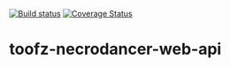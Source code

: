 [![Build status](https://ci.appveyor.com/api/projects/status/2en9f6hcf72ujm9y/branch/master?svg=true)](https://ci.appveyor.com/project/leonard-thieu/toofz-necrodancer-web-api/branch/master) [![Coverage Status](https://coveralls.io/repos/github/leonard-thieu/toofz-necrodancer-web-api/badge.svg?branch=master)](https://coveralls.io/github/leonard-thieu/toofz-necrodancer-web-api?branch=master)

# toofz-necrodancer-web-api
